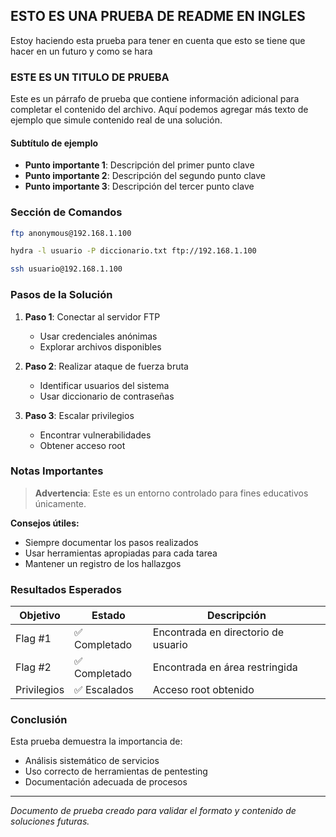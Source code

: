 ## ESTO ES UNA PRUEBA DE README EN INGLES

Estoy haciendo esta prueba para tener en cuenta que esto se tiene que hacer en un futuro y como se hara

### ESTE ES UN TITULO DE PRUEBA

Este es un párrafo de prueba que contiene información adicional para completar el contenido del archivo. Aquí podemos agregar más texto de ejemplo que simule contenido real de una solución.

#### Subtítulo de ejemplo

- **Punto importante 1**: Descripción del primer punto clave
- **Punto importante 2**: Descripción del segundo punto clave  
- **Punto importante 3**: Descripción del tercer punto clave

### Sección de Comandos

```bash
ftp anonymous@192.168.1.100

hydra -l usuario -P diccionario.txt ftp://192.168.1.100

ssh usuario@192.168.1.100
```

### Pasos de la Solución

1. **Paso 1**: Conectar al servidor FTP
   - Usar credenciales anónimas
   - Explorar archivos disponibles

2. **Paso 2**: Realizar ataque de fuerza bruta
   - Identificar usuarios del sistema
   - Usar diccionario de contraseñas

3. **Paso 3**: Escalar privilegios
   - Encontrar vulnerabilidades
   - Obtener acceso root

### Notas Importantes

> **Advertencia**: Este es un entorno controlado para fines educativos únicamente.

**Consejos útiles:**
- Siempre documentar los pasos realizados
- Usar herramientas apropiadas para cada tarea
- Mantener un registro de los hallazgos

### Resultados Esperados

| Objetivo | Estado | Descripción |
|----------|--------|-------------|
| Flag #1 | ✅ Completado | Encontrada en directorio de usuario |
| Flag #2 | ✅ Completado | Encontrada en área restringida |
| Privilegios | ✅ Escalados | Acceso root obtenido |

### Conclusión

Esta prueba demuestra la importancia de:
- Análisis sistemático de servicios
- Uso correcto de herramientas de pentesting
- Documentación adecuada de procesos

---

*Documento de prueba creado para validar el formato y contenido de soluciones futuras.*

